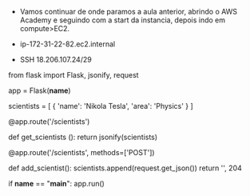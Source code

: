 - Vamos continuar de onde paramos a aula anterior, abrindo o AWS Academy e seguindo 
com a start da instancia, depois indo em compute>EC2.

- ip-172-31-22-82.ec2.internal
- SSH 18.206.107.24/29


from flask import Flask, jsonify, request

app = Flask(__name__)

scientists = [
    { 'name': 'Nikola Tesla', 'area': 'Physics' }
]

@app.route('/scientists')

def get_scientists ():
    return jsonify(scientists)

@app.route('/scientists', methods=['POST'])

def add_scientist():
    scientists.append(request.get_json())
    return '', 204

if __name__ == "__main__":
    app.run()
